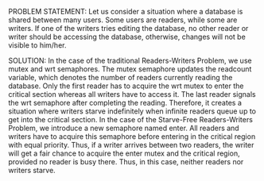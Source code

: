 PROBLEM STATEMENT:
Let us consider a situation where a database is shared between many users. Some users are readers, while some are writers. If one of the writers tries editing the database, no other reader or writer should be accessing the database, otherwise, changes will not be visible to him/her.

SOLUTION:
In the case of the traditional Readers-Writers Problem, we use mutex and wrt semaphores. The mutex semaphore updates the readcount variable, which denotes the number of readers currently reading the database. Only the first reader has to acquire the wrt mutex to enter the critical section whereas all writers have to access it. The last reader signals the wrt semaphore after completing the reading. Therefore, it creates a situation where writers starve indefinitely when infinite readers queue up to get into the critical section. In the case of the Starve-Free Readers-Writers Problem, we introduce a new semaphore named enter. All readers and writers have to acquire this semaphore before entering in the critical region with equal priority. Thus, if a writer arrives between two readers, the writer will get a fair chance to acquire the enter mutex and the critical region, provided no reader is busy there. Thus, in this case, neither readers nor writers starve.
